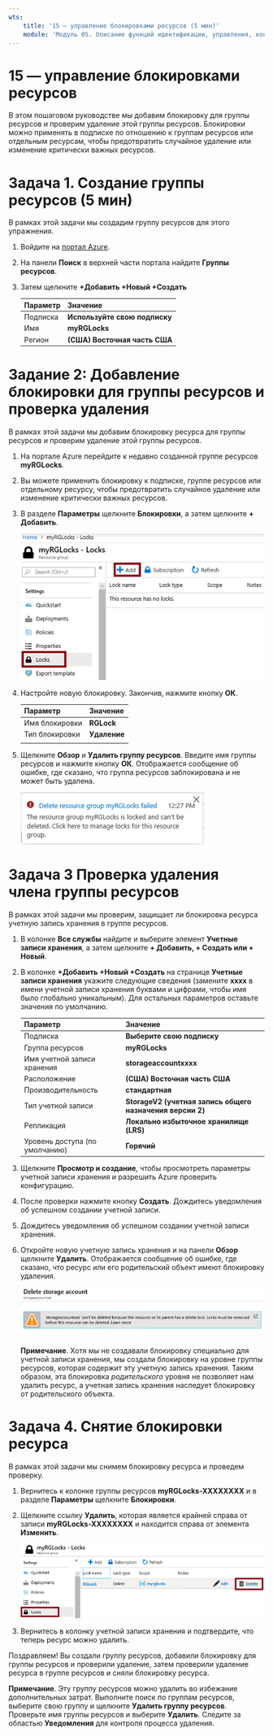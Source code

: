 ```yaml
---
wts:
    title: '15 — управление блокировками ресурсов (5 мин)'
    module: 'Модуль 05. Описание функций идентификации, управления, конфиденциальности и соответствия требованиям'
---
```

# 15 — управление блокировками ресурсов

В этом пошаговом руководстве мы добавим блокировку для группы ресурсов и проверим удаление этой группы ресурсов. Блокировки можно применять в подписке по отношению к группам ресурсов или отдельным ресурсам, чтобы предотвратить случайное удаление или изменение критически важных ресурсов.  

# Задача 1. Создание группы ресурсов (5 мин)

В рамках этой задачи мы создадим группу ресурсов для этого упражнения. 

1. Войдите на [портал Azure](https://portal.azure.com).

2. На панели **Поиск** в верхней части портала найдите **Группы ресурсов**. 

3. Затем щелкните **+Добавить +Новый +Создать** 

    | Параметр | Значение |
    | -- | -- |
    | Подписка | **Используйте свою подписку** |
    | Имя | **myRGLocks** |
    | Регион | **(США) Восточная часть США** |
    

# Задание 2:  Добавление блокировки для группы ресурсов и проверка удаления

В рамках этой задачи мы добавим блокировку ресурса для группы ресурсов и проверим удаление этой группы ресурсов. 

1. На портале Azure перейдите к недавно созданной группе ресурсов **myRGLocks**.

2. Вы можете применить блокировку к подписке, группе ресурсов или отдельному ресурсу, чтобы предотвратить случайное удаление или изменение критически важных ресурсов. 

3. В разделе **Параметры** щелкните **Блокировки**, а затем щелкните **+ Добавить**. 

    ![Снимок экрана: группа ресурсов myRGLocks с отображаемой панелью "Блокировки".](../images/1601.png)

4. Настройте новую блокировку. Закончив, нажмите кнопку **ОК**. 

    | Параметр | Значение |
    | -- | -- |
    | Имя блокировки | **RGLock** |
    | Тип блокировки | **Удаление** |
    | | |

5. Щелкните **Обзор** и **Удалить группу ресурсов**. Введите имя группы ресурсов и нажмите кнопку **ОК**. Отображается сообщение об ошибке, где сказано, что группа ресурсов заблокирована и не может быть удалена.

    ![Снимок экрана: ошибка удаления из-за блокировок.](../images/1602.png)

# Задача 3 Проверка удаления члена группы ресурсов

В рамках этой задачи мы проверим, защищает ли блокировка ресурса учетную запись хранения в группе ресурсов. 

1. В колонке **Все службы** найдите и выберите элемент **Учетные записи хранения**, а затем щелкните **+ Добавить, + Создать или + Новый**. 

2. В колонке **+Добавить +Новый +Создать** на странице **Учетные записи хранения** укажите следующие сведения (замените **xxxx** в имени учетной записи хранения буквами и цифрами, чтобы имя было глобально уникальным). Для остальных параметров оставьте значения по умолчанию.

    | Параметр | Значение | 
    | --- | --- |
    | Подписка | **Выберите свою подписку** |
    | Группа ресурсов | **myRGLocks** |
    | Имя учетной записи хранения | **storageaccountxxxx** |
    | Расположение | **(США) Восточная часть США**  |
    | Производительность | **стандартная** |
    | Тип учетной записи | **StorageV2 (учетная запись общего назначения версии 2)** |
    | Репликация | **Локально избыточное хранилище (LRS)** |
    | Уровень доступа (по умолчанию) | **Горячий** |
   

3. Щелкните **Просмотр и создание**, чтобы просмотреть параметры учетной записи хранения и разрешить Azure проверить конфигурацию. 

4. После проверки нажмите кнопку **Создать**. Дождитесь уведомления об успешном создании учетной записи. 

5.  Дождитесь уведомления об успешном создании учетной записи хранения. 

6. Откройте новую учетную запись хранения и на панели **Обзор** щелкните **Удалить**. Отображается сообщение об ошибке, где сказано, что ресурс или его родительский объект имеют блокировку удаления. 

    ![Снимок экрана: ошибка удаления учетной записи хранения.](../images/1603.png)

    **Примечание**. Хотя мы не создавали блокировку специально для учетной записи хранения, мы создали блокировку на уровне группы ресурсов, которая содержит эту учетную запись хранения. Таким образом, эта блокировка *родительского* уровня не позволяет нам удалить ресурс, а учетная запись хранения наследует блокировку от родительского объекта.

# Задача 4. Снятие блокировки ресурса

В рамках этой задачи мы снимем блокировку ресурса и проведем проверку. 

1. Вернитесь к колонке группы ресурсов **myRGLocks-XXXXXXXX** и в разделе **Параметры** щелкните **Блокировки**.
    
2. Щелкните ссылку **Удалить**, которая является крайней справа от записи **myRGLocks-XXXXXXXX** и находится справа от элемента **Изменить**.

    ![Снимок экрана: блокировка с выделенной ссылкой "Удалить".](../images/1604.png)

3. Вернитесь в колонку учетной записи хранения и подтвердите, что теперь ресурс можно удалить.

Поздравляем! Вы создали группу ресурсов, добавили блокировку для группы ресурсов и проверили удаление, затем проверили удаление ресурса в группе ресурсов и сняли блокировку ресурса. 

**Примечание**. Эту группу ресурсов можно удалить во избежание дополнительных затрат. Выполните поиск по группам ресурсов, выберите свою группу и щелкните **Удалить группу ресурсов**. Проверьте имя группы ресурсов и выберите **Удалить**. Следите за областью **Уведомления** для контроля процесса удаления.
